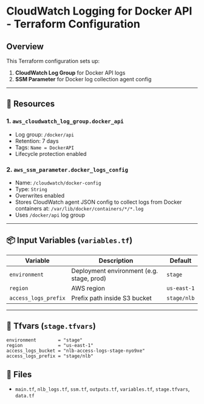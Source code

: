 # CloudWatch Logging for Docker API - Terraform Configuration

## Overview

This Terraform configuration sets up:
1. **CloudWatch Log Group** for Docker API logs
2. **SSM Parameter** for Docker log collection agent config

---

## 🔧 Resources

### 1. `aws_cloudwatch_log_group.docker_api`
- Log group: `/docker/api`
- Retention: 7 days
- Tags: `Name = DockerAPI`
- Lifecycle protection enabled 
### 2. `aws_ssm_parameter.docker_logs_config`
- Name: `/cloudwatch/docker-config`
- Type: `String`
- Overwrites enabled
- Stores CloudWatch agent JSON config to collect logs from Docker containers at:
  `/var/lib/docker/containers/*/*.log`
- Uses `/docker/api` log group

---

## 📦 Input Variables (`variables.tf`)
| Variable            | Description                                | Default              |
|---------------------|--------------------------------------------|----------------------|
| `environment`       | Deployment environment (e.g. stage, prod)  | `stage`              |
| `region`            | AWS region                                 | `us-east-1`          |
| `access_logs_prefix`| Prefix path inside S3 bucket               | `stage/nlb`          | Prefix path inside S3 bucket               | `stage/nlb`          |
---

## 🧰 Tfvars (`stage.tfvars`)
```hcl
environment        = "stage"
region             = "us-east-1"
access_logs_bucket = "nlb-access-logs-stage-nyo9xe"
access_logs_prefix = "stage/nlb"
```


## 📁 Files
- `main.tf`, `nlb_logs.tf`, `ssm.tf`, `outputs.tf`, `variables.tf`, `stage.tfvars`, `data.tf`

